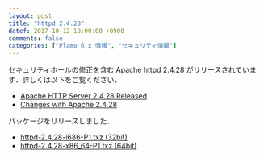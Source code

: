 ```yaml
---
layout: post
title: "httpd 2.4.28"
datef: 2017-10-12 18:00:00 +0900
comments: false
categories: ["Plamo 6.x 情報", "セキュリティ情報"]
---
```

セキュリティホールの修正を含む Apache httpd 2.4.28 がリリースされています．詳しくは以下をご覧ください．

* [Apache HTTP Server 2.4.28 Released](http://www.apache.org/dist/httpd/Announcement2.4.html)
* [Changes with Apache 2.4.28](http://www.apache.org/dist/httpd/CHANGES_2.4.28)

パッケージをリリースしました．

* [httpd-2.4.28-i686-P1.txz (32bit)](ftp://plamo.linet.gr.jp/pub/Plamo-6.x/x86/plamo/05_ext/network2.txz/httpd-2.4.28-i686-P1.txz)
* [httpd-2.4.28-x86_64-P1.txz (64bit)](ftp://plamo.linet.gr.jp/pub/Plamo-6.x/x86_64/plamo/05_ext/network2.txz/httpd-2.4.28-x86_64-P1.txz)
